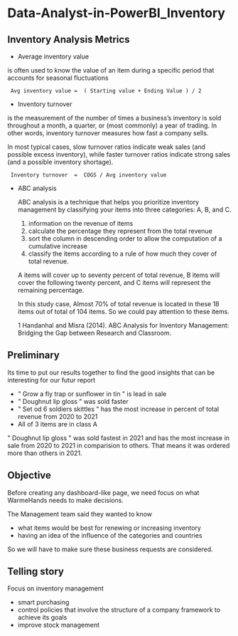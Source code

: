 # Data-Analyst-in-PowerBI_Inventory

## Inventory Analysis Metrics 
+ Average inventory value
  
 is often used to know the value of an item during a specific period that accounts for seasonal fluctuations

     Avg inventory value =  ( Starting value + Ending Value ) / 2
+ Inventory turnover
  
is the measurement of the number of times a business’s inventory is sold throughout a month, a quarter, or (most commonly) a year of trading. In other words, inventory turnover measures how fast a company sells. 

In most typical cases, slow turnover ratios indicate weak sales (and possible excess inventory), while faster turnover ratios indicate strong sales (and a possible inventory shortage). 
 
     Inventory turnover  =  COGS / Avg inventory value
+ ABC analysis
  
  ABC analysis is a technique that helps you prioritize inventory management by classifying your items into three categories: A, B, and C.
    1. information on the revenue of items 
    2. calculate the percentage they represent from the total revenue
    3. sort the column in descending order to allow the computation of a cumulative increase
    4. classify the items according to a rule of how much they cover of total revenue.
    
    A items will cover up to seventy percent of total revenue, B items will cover the following twenty percent, and C items will represent the remaining percentage.

    In this study case, Almost 70% of total revenue is located in these 18 items out of total of 104 items. So we could pay attention to these items.

  1 Handanhal and Misra (2014). ABC Analysis for Inventory Management: Bridging the Gap between Research and Classroom.


## Preliminary 
  Its time to put our results together to find the good insights that can be interesting for our futur report 

  + " Grow a fly trap or sunflower in tin "   is lead in sale
  + " Doughnut lip gloss "  was sold faster
  + " Set od 6 soldiers skittles " has the most increase in percent of total revenue from 2020 to 2021
  + All of 3 items are in class A   

 " Doughnut lip gloss " was sold fastest in 2021 and has the most increase in sale from 2020 to 2021 in comparision to others. That means it was ordered more than others in 2021.

## Objective

Before creating any dashboard-like page, we need focus on what WarmeHands needs to make decisions. 

The Management team said they wanted to know 
+ what items would be best for renewing or increasing inventory
+ having an idea of the influence of the categories and countries

 So we will have to make sure these business requests are considered.

## Telling story 
Focus on inventory management 
+ smart purchasing
+ control policies that involve the structure of a company framework to achieve its goals
+ improve stock management 

